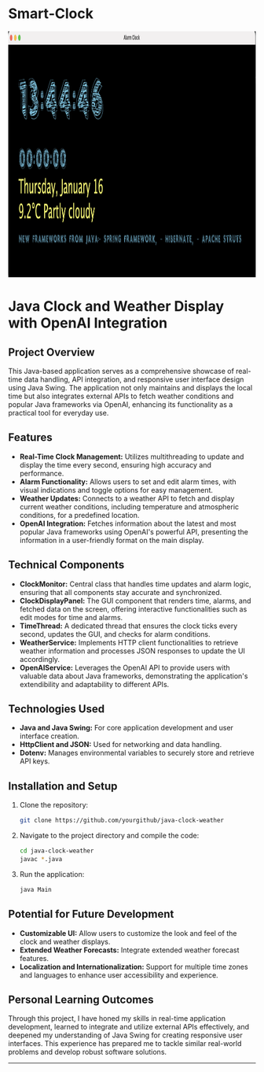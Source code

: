 # Smart-Clock

<img src="https://github.com/NooredeenAjaj/Smart-Clock/blob/main/smart%20clock.png" width="1000" height="500">


# Java Clock and Weather Display with OpenAI Integration

## Project Overview

This Java-based application serves as a comprehensive showcase of real-time data handling, API integration, and responsive user interface design using Java Swing. The application not only maintains and displays the local time but also integrates external APIs to fetch weather conditions and popular Java frameworks via OpenAI, enhancing its functionality as a practical tool for everyday use.

## Features

- **Real-Time Clock Management:** Utilizes multithreading to update and display the time every second, ensuring high accuracy and performance.
- **Alarm Functionality:** Allows users to set and edit alarm times, with visual indications and toggle options for easy management.
- **Weather Updates:** Connects to a weather API to fetch and display current weather conditions, including temperature and atmospheric conditions, for a predefined location.
- **OpenAI Integration:** Fetches information about the latest and most popular Java frameworks using OpenAI's powerful API, presenting the information in a user-friendly format on the main display.

## Technical Components

- **ClockMonitor:** Central class that handles time updates and alarm logic, ensuring that all components stay accurate and synchronized.
- **ClockDisplayPanel:** The GUI component that renders time, alarms, and fetched data on the screen, offering interactive functionalities such as edit modes for time and alarms.
- **TimeThread:** A dedicated thread that ensures the clock ticks every second, updates the GUI, and checks for alarm conditions.
- **WeatherService:** Implements HTTP client functionalities to retrieve weather information and processes JSON responses to update the UI accordingly.
- **OpenAIService:** Leverages the OpenAI API to provide users with valuable data about Java frameworks, demonstrating the application's extendibility and adaptability to different APIs.

## Technologies Used

- **Java and Java Swing:** For core application development and user interface creation.
- **HttpClient and JSON:** Used for networking and data handling.
- **Dotenv:** Manages environmental variables to securely store and retrieve API keys.

## Installation and Setup

1. Clone the repository:
   ```bash
   git clone https://github.com/yourgithub/java-clock-weather
   ```
2. Navigate to the project directory and compile the code:
   ```bash
   cd java-clock-weather
   javac *.java
   ```
3. Run the application:
   ```bash
   java Main
   ```

## Potential for Future Development

- **Customizable UI:** Allow users to customize the look and feel of the clock and weather displays.
- **Extended Weather Forecasts:** Integrate extended weather forecast features.
- **Localization and Internationalization:** Support for multiple time zones and languages to enhance user accessibility and experience.

## Personal Learning Outcomes

Through this project, I have honed my skills in real-time application development, learned to integrate and utilize external APIs effectively, and deepened my understanding of Java Swing for creating responsive user interfaces. This experience has prepared me to tackle similar real-world problems and develop robust software solutions.

---
